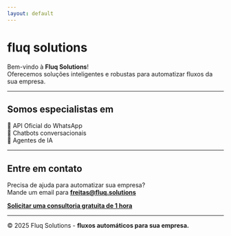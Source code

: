 ```yaml
---
layout: default
---
```


# fluq solutions

Bem-vindo à **Fluq Solutions**!  
Oferecemos soluções inteligentes e robustas para automatizar fluxos da sua empresa.

---

## Somos especialistas em

🔗 API Oficial do WhatsApp  
🤖 Chatbots conversacionais  
🧠 Agentes de IA  

---

## Entre em contato
Precisa de ajuda para automatizar sua empresa?  
Mande um email para **freitas@fluq.solutions**

[**Solicitar uma consultoria gratuita de 1 hora**](mailto:freitas@fluq.solutions)

---

© 2025 Fluq Solutions - **fluxos automáticos para sua empresa.**

